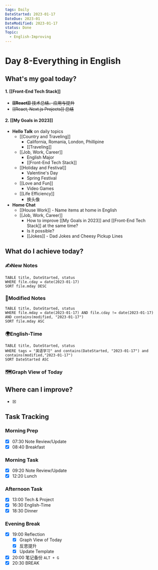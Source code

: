 ```yaml
---
tags: Daily
DateStarted: 2023-01-17
DateDue: 2023-01
DateModified: 2023-01-17
status: Done
Topic:
  - English-Improving
---
```


# Day 8-Everything in English

## What's my goal today?

#### 1. [[Front-End Tech Stack]]

- ~~**[[React]]** 技术总结、应用与提升~~
- ~~[[React, Next.js Projects]] 总结~~

#### 2. [[My Goals in 2023]]

- **Hello Talk** on daily topics
  - [[Country and Traveling]]
    - California, Romania, London, Phillipine
    - [[Traveling]]
  - [[Job, Work, Career]]
    - English Major
    - [[Front-End Tech Stack]]
  - [[Holiday and Festival]]
    - Valentine's Day
    - Spring Festival
  - [[Love and Fun]]
    - Video Games
  - [[Life Efficiency]]
    - 换头像
- **Home Chat**
  - [[House Work]] - Name items at home in English
  - [[Job, Work, Career]]
    - How to improve [[My Goals in 2023]] and [[Front-End Tech Stack]] at the same time?
    - Is it possible?
    - [[Jokes]] - Dad Jokes and Cheesy Pickup Lines

## What do I achieve today?

### ✍️New Notes

```dataview
TABLE title, DateStarted, status
WHERE file.cday = date(2023-01-17)
SORT file.mday DESC
```

### 📝Modified Notes

```dataview
TABLE title, DateStarted, status
WHERE file.mday = date(2023-01-17) AND file.cday != date(2023-01-17) AND contains(modified, "2023-01-17")
SORT file.mday ASC
```

### 🌍English-Time

```dataview
TABLE title, DateStarted, status
WHERE tags = "英语学习" and contains(DateStarted, "2023-01-17") and contains(modified,"2023-01-17")
SORT DateStarted ASC
```

### 🗺️Graph View of Today

## Where can I improve?

- [x]

## Task Tracking

### Morning Prep

- [x] 07:30 Note Review/Update
- [x] 08:40 Breakfast

### Morning Task

- [x] 09:20 Note Review/Update
- [x] 12:20 Lunch

### Afternoon Task

- [x] 13:00 Tech & Project
- [x] 16:30 English-Time
- [x] 18:30 Dinner

### Evening Break

- [x] 19:00 Reflection
  - [x] Graph View of Today
  - [x] 反思提升
  - [x] Update Template
- [x] 20:00 笔记备份 `ALT + G`
- [x] 20:30 BREAK
